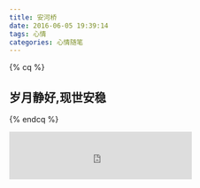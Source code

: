 ```yaml
---
title: 安河桥
date: 2016-06-05 19:39:14
tags: 心情
categories: 心情随笔
---
```

{% cq %}
## 岁月静好,现世安稳
{% endcq %}
<!--more-->
<iframe frameborder="no" border="0" marginwidth="0" marginheight="0" width=330 height=86 src="http://music.163.com/outchain/player?type=2&id=27646205&auto=1&height=66"></iframe>